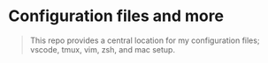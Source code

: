 # Configuration files and more

> This repo provides a central location for my configuration files; vscode, tmux, vim, zsh, and mac setup.
